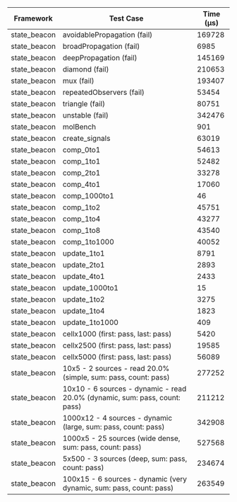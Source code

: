 | Framework | Test Case | Time (μs) |
| --- | --- | --- |
| state_beacon | avoidablePropagation (fail) | 169728 |
| state_beacon | broadPropagation (fail) | 6985 |
| state_beacon | deepPropagation (fail) | 145169 |
| state_beacon | diamond (fail) | 210653 |
| state_beacon | mux (fail) | 193407 |
| state_beacon | repeatedObservers (fail) | 53454 |
| state_beacon | triangle (fail) | 80751 |
| state_beacon | unstable (fail) | 342476 |
| state_beacon | molBench | 901 |
| state_beacon | create_signals | 63019 |
| state_beacon | comp_0to1 | 54613 |
| state_beacon | comp_1to1 | 52482 |
| state_beacon | comp_2to1 | 33278 |
| state_beacon | comp_4to1 | 17060 |
| state_beacon | comp_1000to1 | 46 |
| state_beacon | comp_1to2 | 45751 |
| state_beacon | comp_1to4 | 43277 |
| state_beacon | comp_1to8 | 43540 |
| state_beacon | comp_1to1000 | 40052 |
| state_beacon | update_1to1 | 8791 |
| state_beacon | update_2to1 | 2893 |
| state_beacon | update_4to1 | 2433 |
| state_beacon | update_1000to1 | 15 |
| state_beacon | update_1to2 | 3275 |
| state_beacon | update_1to4 | 1823 |
| state_beacon | update_1to1000 | 409 |
| state_beacon | cellx1000 (first: pass, last: pass) | 5420 |
| state_beacon | cellx2500 (first: pass, last: pass) | 19585 |
| state_beacon | cellx5000 (first: pass, last: pass) | 56089 |
| state_beacon | 10x5 - 2 sources - read 20.0% (simple, sum: pass, count: pass) | 277252 |
| state_beacon | 10x10 - 6 sources - dynamic - read 20.0% (dynamic, sum: pass, count: pass) | 211212 |
| state_beacon | 1000x12 - 4 sources - dynamic (large, sum: pass, count: pass) | 342908 |
| state_beacon | 1000x5 - 25 sources (wide dense, sum: pass, count: pass) | 527568 |
| state_beacon | 5x500 - 3 sources (deep, sum: pass, count: pass) | 234674 |
| state_beacon | 100x15 - 6 sources - dynamic (very dynamic, sum: pass, count: pass) | 263549 |
